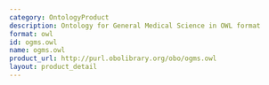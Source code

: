 ```yaml
---
category: OntologyProduct
description: Ontology for General Medical Science in OWL format
format: owl
id: ogms.owl
name: ogms.owl
product_url: http://purl.obolibrary.org/obo/ogms.owl
layout: product_detail
---
```

